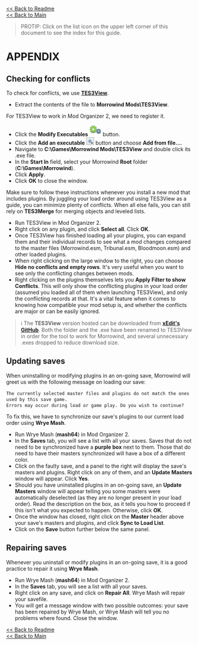 [<< Back to Readme](readme.md)  
[<< Back to Main](main.md)

> PROTIP: Click on the list icon on the upper left corner of this document to see the index for this guide.

# APPENDIX

## Checking for conflicts

To check for conflicts, we use [**TES3View**](https://github.com/Sigourn/morrowindsharp/raw/codex/mods/TES3View%204.1.4.7z).

- Extract the contents of the file to **Morrowind Mods\TES3View**. 

For TES3View to work in Mod Organizer 2, we need to register it.

- Click the **Modify Executables** ![Executables](MO2/MO_Executables.png) button.
- Click the **Add an executable** ![AddExe](MO2/MO_Add_File.png) button and choose **Add from file...**.
- Navigate to **C:\Games\Morrowind Mods\TES3View** and double click its .exe file.
- In the **Start In** field, select your Morrowind **Root** folder (**C:\Games\Morrowind**).
- Click **Apply**.
- Click **OK** to close the window.

Make sure to follow these instructions whenever you install a new mod that includes plugins. By juggling your load order around using TES3View as a guide, you can minimize plenty of conflicts. When all else fails, you can still rely on **TES3Merge** for merging objects and leveled lists.

- Run TES3View in Mod Organizer 2.
- Right click on any plugin, and click **Select all**. Click **OK**.
- Once TES3View has finished loading all your plugins, you can expand them and their individual records to see what a mod changes compared to the master files (Morrowind.esm, Tribunal.esm, Bloodmoon.esm) and other loaded plugins.
- When right clicking on the large window to the right, you can choose **Hide no conflicts and empty rows**. It's very useful when you want to see only the conflicting changes between mods.
- Right clicking on the plugins themselves lets you **Apply Filter to show Conflicts**. This will only show the conflicting plugins in your load order (assumed you loaded all of them when launching TES3View), and only the conflicting records at that. It's a vital feature when it comes to knowing how compatible your mod setup is, and whether the conflicts are major or can be easily ignored.

> ℹ️ The **TES3View** version hosted can be downloaded from [**xEdit's GitHub**](https://github.com/TES5Edit/TES5Edit/releases). Both the folder and the .exe have been renamed to TES3View in order for the tool to work for Morrowind, and several unnecessary .exes dropped to reduce download size.

## Updating saves

When uninstalling or modifying plugins in an on-going save, Morrowind will greet us with the following message on loading our save:
```
The currently selected master files and plugins do not match the ones used by this save game. 
Errors may occur during load or game play. Do you wish to continue?
```
To fix this, we have to synchronize our save's plugins to our current load order using **Wrye Mash**.

- Run Wrye Mash (**mash64**) in Mod Organizer 2.
- In the **Saves** tab, you will see a list with all your saves. Saves that do not need to be synchronized have a **purple box** next to them. Those that do need to have their masters synchronized will have a box of a different color.
- Click on the faulty save, and a panel to the right will display the save's masters and plugins. Right click on any of them, and an **Update Masters** window will appear. Click **Yes**.
- Should you have uninstalled plugins in an on-going save, an **Update Masters** window will appear telling you some masters were automatically deselected (as they are no longer present in your load order). Read the description on the box, as it tells you how to proceed if this isn't what you expected to happen. Otherwise, click **OK**.
- Once the window has closed, right click on the **Master** header above your save's masters and plugins, and click **Sync to Load List**.
- Click on the **Save** button further below the same panel.

## Repairing saves

Whenever you uninstall or modify plugins in an on-going save, it is a good practice to repair it using **Wrye Mash**.

- Run Wrye Mash (**mash64**) in Mod Organizer 2.
- In the **Saves** tab, you will see a list with all your saves.
- Right click on any save, and click on **Repair All**. Wrye Mash will repair your savefile.
- You will get a message window with two possible outcomes: your save has been repaired by Wrye Mash, or Wrye Mash will tell you no problems where found. Close the window.

[<< Back to Readme](readme.md)  
[<< Back to Main](main.md)

